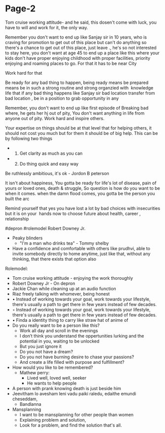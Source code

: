 # Page-2

Tom cruise working attitude- and he said, this dosen't come with luck, you have to will and work for it, the only way.

Remember you don't want to end up like Sanjay sir in 10 years, who is craving for promotion to get out of this place but can't do anything so there's a chance to get out of this place, just leave ., he's so not interested to stay here, you don't want at age 45 to end up a place like this where your kids don't have proper enjoying childhood with proper facilities, priority enjoying and roaming places to go. For that it has to be near City

Work hard for that

Be ready for any bad thing to happen, being ready means be prepared means be in such a strong routine and strong organzied with  knowledge life that if any bad thing happens like Sanjay sir bad location transfer from bad location , be in a position to grab opportunity in any

Remember, you don't want to end up like first episode of Breaking bad where, he gets her hj out of pity, You don't want anything in life from anyone out of pity. Work hard and inspire others.

Your expertise on things should be at that level that for helping others, it should not cost you much but for them it should be of big help. This can be by following two things

- 1. Get clarity as much as you can
- 2. Do thing quick and easy way

Be ruthlessly ambitious, it's ok - Jordon B peterson

It isn't about happiness, You gotta be ready for life's lot of disease, pain of yours or loved ones, death & struggle, So question is how do you want to be when it comes. when the damn flood comes, you gotta be the person you built the arc

Remind yourself that yes you have lost a lot by bad choices with insecurities but it is on your  hands now to choose future about health, career , relationship

#depron #rolemodel Robert Downey Jr.

- Peaky blinders
    - "I'm a man who drinks tea" - Tommy shelby
- Have a confidence and comfortable with others like prudhvi, able to invite somebody directly to home anytime, just like that, without any thinking, that there exists that option also

Rolemodel:

- Tom cruise working attitude - enjoying the work thoroughly
- Robert Downey Jr - On depron
- Jackie Chan while cleaning up at an audio function
- Riaz freely talking with whomever, being honest
- • Instead of working towards your goal, work towards your lifestyle, there's usually a path to get there in few years instead of few decades.
- ◦ Instead of working towards your goal, work towards your lifestyle, there's usually a path to get there in few years instead of few decades.
- • Finda a identity thing to carry like straw hat of anime of
- Do you really want to be a person like this?
    - Work all day and scroll in the evenings
    - I don’t think you understand the oppertunities lurking and the potential in you, waiting to be unlocked
    - But you just ignore it
    - Do you not have a dream?
    - Do you not have burning desire to chase your passions?
    - And create a life filled with purpose and fulfillment?
- How would you like to be remembered?
    - Mathew perry:
        - Lived well, loved well, seeker
        - He wants to help people
- A person with prank knowing death is just beside him
- Jeevitham lo avesham leni vadu paiki raledu, edaithe emundi cheseddam,
    - Bandlanna
- Mansplanning
    - I want to be mansplanning for other people than women
    - Explaining problem and solution,
    - Look for a problem, and find the solution that's all.